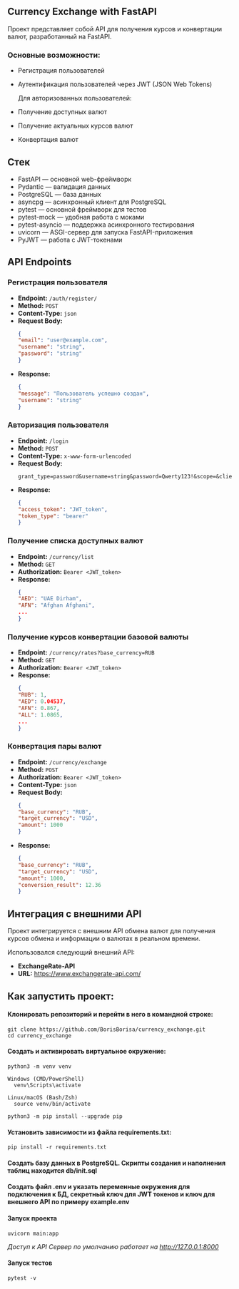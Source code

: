 ## Currency Exchange with FastAPI


Проект представляет собой API для получения курсов и конвертации валют, разработанный на FastAPI. 
### Основные возможности:

- Регистрация пользователей
- Аутентификация пользователей через JWT (JSON Web Tokens)

  Для авторизованных пользователей:
- Получение доступных валют
- Получение актуальных курсов валют
- Конвертация валют

## Стек


- FastAPI — основной web-фреймворк
- Pydantic — валидация данных
- PostgreSQL — база данных
- asyncpg — асинхронный клиент для PostgreSQL
- pytest — основной фреймворк для тестов
- pytest-mock — удобная работа с моками
- pytest-asyncio — поддержка асинхронного тестирования
- uvicorn — ASGI-сервер для запуска FastAPI-приложения
- PyJWT — работа с JWT-токенами

## API Endpoints

### Регистрация пользователя
- **Endpoint:** `/auth/register/`
- **Method:** `POST`
- **Content-Type:** `json`
- **Request Body:** 
    ```json
    {
    "email": "user@example.com",
    "username": "string",
    "password": "string"
    }
  
- **Response:**
    ```json
    {
    "message": "Пользователь успешно создан",
    "username": "string"
    }
  
### Авторизация пользователя
- **Endpoint:** `/login`
- **Method:** `POST`
- **Content-Type:** `x-www-form-urlencoded`
- **Request Body:** 
    ```
    grant_type=password&username=string&password=Qwerty123!&scope=&client_id=string&client_secret=string
- **Response:**
    ```json
    {
    "access_token": "JWT_token",
    "token_type": "bearer"
    }
  
### Получение списка доступных валют
- **Endpoint:** `/currency/list`
- **Method:** `GET`
- **Authorization:** `Bearer <JWT_token>`
- **Response:**
    ```json
    {
    "AED": "UAE Dirham",
    "AFN": "Afghan Afghani",
    ...
    }
  
### Получение курсов конвертации базовой валюты
- **Endpoint:** `/currency/rates?base_currency=RUB`
- **Method:** `GET`
- **Authorization:** `Bearer <JWT_token>`
- **Response:**
    ```json
    {
    "RUB": 1,
    "AED": 0.04537,
    "AFN": 0.867,
    "ALL": 1.0865,
    ...
    }
  
### Конвертация пары валют
- **Endpoint:** `/currency/exchange`
- **Method:** `POST`
- **Authorization:** `Bearer <JWT_token>`
- **Content-Type:** `json`
- **Request Body:** 
    ```json
    {
    "base_currency": "RUB",
    "target_currency": "USD",
    "amount": 1000
    }
  
- **Response:**
    ```json
    {
    "base_currency": "RUB",
    "target_currency": "USD",
    "amount": 1000,
    "conversion_result": 12.36
    }
  
## Интеграция с внешними API

Проект интегрируется с внешним API обмена валют для получения курсов обмена и информации о валютах 
в реальном времени.

Использовался следующий внешний API:
- **ExchangeRate-API**
- **URL:** https://www.exchangerate-api.com/

## Как запустить проект:

#### Клонировать репозиторий и перейти в него в командной строке:

```
git clone https://github.com/BorisBorisa/currency_exchange.git
cd currency_exchange
```

#### Cоздать и активировать виртуальное окружение:

```
python3 -m venv venv

Windows (CMD/PowerShell) 
  venv\Scripts\activate

Linux/macOS (Bash/Zsh)
  source venv/bin/activate
  
python3 -m pip install --upgrade pip
```

#### Установить зависимости из файла requirements.txt:

```
pip install -r requirements.txt
```

#### Cоздать базу данных в PostgreSQL. Скрипты создания и наполнения таблиц находится db/init.sql
#### Создать файл .env и указать переменные окружения для подключения к БД, секретный ключ для JWT токенов и ключ для внешнего API по примеру example.env

#### Запуск проекта
```
uvicorn main:app
```
_Доступ к API Сервер по умолчанию работает на http://127.0.0.1:8000_

#### Запуск тестов
```
pytest -v
```




